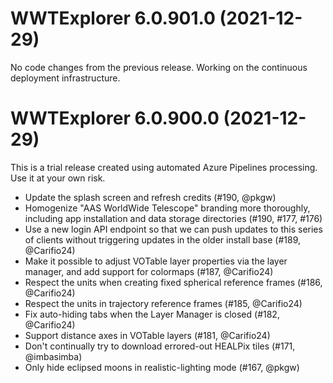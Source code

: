 # WWTExplorer 6.0.901.0 (2021-12-29)

No code changes from the previous release. Working on the continuous deployment
infrastructure.


# WWTExplorer 6.0.900.0 (2021-12-29)

This is a trial release created using automated Azure Pipelines processing. Use
it at your own risk.

- Update the splash screen and refresh credits (#190, @pkgw)
- Homogenize "AAS WorldWide Telescope" branding more thoroughly, including app
  installation and data storage directories (#190, #177, #176)
- Use a new login API endpoint so that we can push updates to this series of
  clients without triggering updates in the older install base (#189,
  @Carifio24)
- Make it possible to adjust VOTable layer properties via the layer manager, and
  add support for colormaps (#187, @Carifio24)
- Respect the units when creating fixed spherical reference frames (#186,
  @Carifio24)
- Respect the units in trajectory reference frames (#185, @Carifio24)
- Fix auto-hiding tabs when the Layer Manager is closed (#182, @Carifio24)
- Support distance axes in VOTable layers (#181, @Carifio24)
- Don't continually try to download errored-out HEALPix tiles (#171, @imbasimba)
- Only hide eclipsed moons in realistic-lighting mode (#167, @pkgw)
